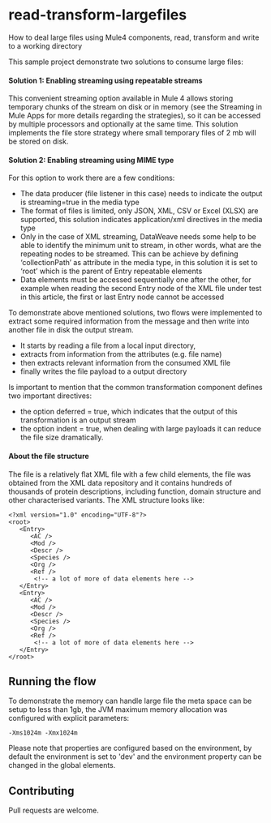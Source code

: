 # read-transform-largefiles
How to deal large files using Mule4 components, read, transform and write to a working directory

This sample project demonstrate two solutions to consume large files:

#### Solution 1: Enabling streaming using repeatable streams
This convenient streaming option available in Mule 4 allows storing temporary chunks of the stream on disk or in memory (see the Streaming in Mule Apps for more details regarding the strategies), so it can be accessed by multiple processors and optionally at the same time. This solution implements the file store strategy where small temporary files of 2 mb will be stored on disk.

#### Solution 2: Enabling streaming using MIME type 
For this option to work there are a few conditions:

- The data producer (file listener in this case) needs to indicate the output is streaming=true in the media type
- The format of files is limited, only JSON, XML, CSV or Excel (XLSX) are supported, this solution indicates application/xml directives in the media type
- Only in the case of XML streaming, DataWeave needs some help to be able to identify the minimum unit to stream, in other words, what are the repeating nodes to be streamed. This can be achieve by defining ‘collectionPath’ as attribute in the media type, in this solution it is set to ‘root’ which is the parent of Entry repeatable elements
- Data elements must be accessed sequentially one after the other, for example when reading the second Entry node of the XML file under test in this article, the first or last Entry node cannot be accessed

To demonstrate above mentioned solutions, two flows were implemented to extract some required information from the message and then write into another file in disk the output stream.
- It starts by reading a file from a local input directory,
- extracts from information from the attributes (e.g. file name)
- then extracts relevant information from the consumed XML file
- finally writes the file payload to a output directory

Is important to mention that the common transformation component defines two important directives:
- the option deferred = true, which indicates that the output of this transformation is an output stream
- the option indent = true, when dealing with large payloads it can reduce the file size dramatically.

#### About the file structure

The file is a relatively flat XML file with a few child elements, the file was obtained from the XML data repository and it contains hundreds of thousands of protein descriptions, including function, domain structure and other characterised variants. The XML structure looks like:


```
<?xml version="1.0" encoding="UTF-8"?>
<root>
   <Entry>
      <AC />
      <Mod />
      <Descr />
      <Species />
      <Org />
      <Ref />
       <!-- a lot of more of data elements here -->
   </Entry>
   <Entry>
      <AC />
      <Mod />
      <Descr />
      <Species />
      <Org />
      <Ref />
       <!-- a lot of more of data elements here -->
   </Entry>
</root>
```

## Running the flow

To demonstrate the memory can handle large file the meta space can be setup to less than 1gb, the JVM maximum memory allocation was configured with explicit parameters:

`
-Xms1024m -Xmx1024m
`

Please note that properties are configured based on the environment, by default the environment is set to 'dev' and the environment property can be changed in the global elements.
## Contributing
Pull requests are welcome.
